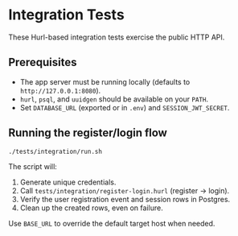 # Integration Tests

These Hurl-based integration tests exercise the public HTTP API.

## Prerequisites

- The app server must be running locally (defaults to `http://127.0.0.1:8080`).
- `hurl`, `psql`, and `uuidgen` should be available on your `PATH`.
- Set `DATABASE_URL` (exported or in `.env`) and `SESSION_JWT_SECRET`.

## Running the register/login flow

```bash
./tests/integration/run.sh
```

The script will:

1. Generate unique credentials.
2. Call `tests/integration/register-login.hurl` (register → login).
3. Verify the user registration event and session rows in Postgres.
4. Clean up the created rows, even on failure.

Use `BASE_URL` to override the default target host when needed.
